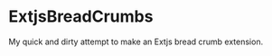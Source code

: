 ExtjsBreadCrumbs
================

My quick and dirty attempt to make an Extjs bread crumb extension. 